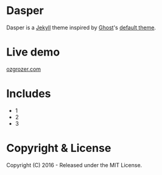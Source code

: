 # Dasper
Dasper is a [Jekyll](http://jekyllrb.com/) theme inspired by [Ghost](https://ghost.org/)'s [default theme](https://demo.ghost.io/).

# Live demo
[ozgrozer.com](http://ozgrozer.com)

# Includes
- 1
- 2
- 3

# Copyright & License
Copyright (C) 2016 - Released under the MIT License.